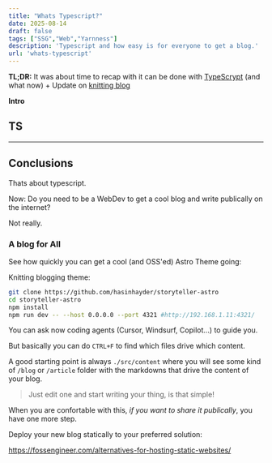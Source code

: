 ```yaml
---
title: "Whats Typescript?"
date: 2025-08-14
draft: false
tags: ["SSG","Web","Yarnness"]
description: 'Typescript and how easy is for everyone to get a blog.'
url: 'whats-typescript'
---
```


**TL;DR:** It was about time to recap with it can be done with [TypeScrypt](#ts) (and what now) + Update on [knitting blog](#a-blog-for-all)

**Intro**



## TS


---

## Conclusions

Thats about typescript.

Now: Do you need to be a WebDev to get a cool blog and write publically on the internet?

Not really.

### A blog for All

See how quickly you can get a cool (and OSS'ed) Astro Theme going:

Knitting blogging theme: 

```sh
git clone https://github.com/hasinhayder/storyteller-astro
cd storyteller-astro
npm install
npm run dev -- --host 0.0.0.0 --port 4321 #http://192.168.1.11:4321/
```

You can ask now coding agents (Cursor, Windsurf, Copilot...) to guide you.

But basically you can do `CTRL+F` to find which files drive which content.

A good starting point is always `./src/content` where you will see some kind of `/blog` or `/article` folder with the markdowns that drive the content of your blog.

> Just edit one and start writing your thing, is that simple!

When you are confortable with this, *if you want to share it publically*, you have one more step.

Deploy your new blog statically to your preferred solution:

https://fossengineer.com/alternatives-for-hosting-static-websites/